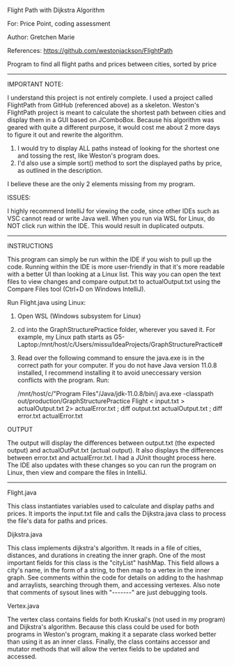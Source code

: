 Flight Path with Dijkstra Algorithm

For: Price Point, coding assessment

Author: Gretchen Marie

References: https://github.com/westonjackson/FlightPath

Program to find all flight paths and prices between cities, sorted by price

***
IMPORTANT NOTE:

I understand this project is not entirely complete. I used a project called FlightPath from GitHub (referenced above) as a skeleton.
Weston's FlightPath project is meant to calculate the shortest path between cities and display them in a GUI based on JComboBox.
Because his algorithm was geared with quite a different purpose, it would cost me about 2 more days to figure it out and rewrite the algorithm.
1. I would try to display ALL paths instead of looking for the shortest one and tossing the rest, like Weston's program does.
2. I'd also use a simple sort() method to sort the displayed paths by price, as outlined in the description.

I believe these are the only 2 elements missing from my program.

ISSUES:

I highly recommend IntelliJ for viewing the code, since other IDEs such as VSC cannot read or write Java well. When you run via WSL for Linux, do NOT click run within the IDE. This would result in duplicated outputs.
***

INSTRUCTIONS

This program can simply be run within the IDE if you wish to pull up the code. Running within the IDE is more user-friendly in that it's more readable with a better UI than looking at a Linux list. This way you can open the text files to view changes and compare output.txt to actualOutput.txt using the Compare Files tool (Ctrl+D on Windows IntelliJ).

Run Flight.java using Linux:
1. Open WSL (Windows subsystem for Linux)
2. cd into the GraphStructurePractice folder, wherever you saved it. 
For example, my Linux path starts as G5-Laptop:/mnt/host/c/Users/missu/IdeaProjects/GraphStructurePractice#
3. Read over the following command to ensure the java.exe is in the correct path for your computer. If you do not have Java version 11.0.8 installed, I recommend installing it to avoid uneccessary version conflicts with the program. Run:

   /mnt/host/c/"Program Files"/Java/jdk-11.0.8/bin/j
   ava.exe -classpath out/production/GraphStructurePractice Flight < input.txt > actualOutput.txt 2> actualError.txt ; diff
   output.txt actualOutput.txt ; diff error.txt actualError.txt

OUTPUT

The output will display the differences between output.txt (the expected output) and actualOutPut.txt (actual output). It also displays the differences between error.txt and actualError.txt. I had a JUnit thought process here. The IDE also updates with these changes so you can run the program on Linux, then view and compare the files in IntelliJ.
***
Flight.java

This class instantiates variables used to calculate and display paths and prices. It imports the input.txt file and calls the Dijkstra.java class to process the file's data for paths and prices.

Dijkstra.java

This class implements dijkstra's algorithm. It reads in a file of cities, distances, and durations in creating the inner graph. One of the most important fields for this class is the "cityList" hashMap. This field allows a city's name, in the form of a string, to then map to a vertex in the inner graph.
See comments within the code for details on adding to the hashmap and arraylists, searching through them, and accessing vertexes.
Also note that comments of sysout lines with "-------" are just debugging tools.


Vertex.java

The vertex class contains fields for both Kruskal's (not used in my program) and Dijkstra's algorithm. Because this class could be used for both programs in Weston's program, making it a separate class worked better than using it as an inner class. Finally, the class contains accessor and mutator methods that will allow the vertex fields to be updated and accessed.
